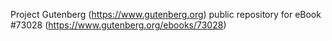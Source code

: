 Project Gutenberg (https://www.gutenberg.org) public repository for
eBook #73028 (https://www.gutenberg.org/ebooks/73028)
